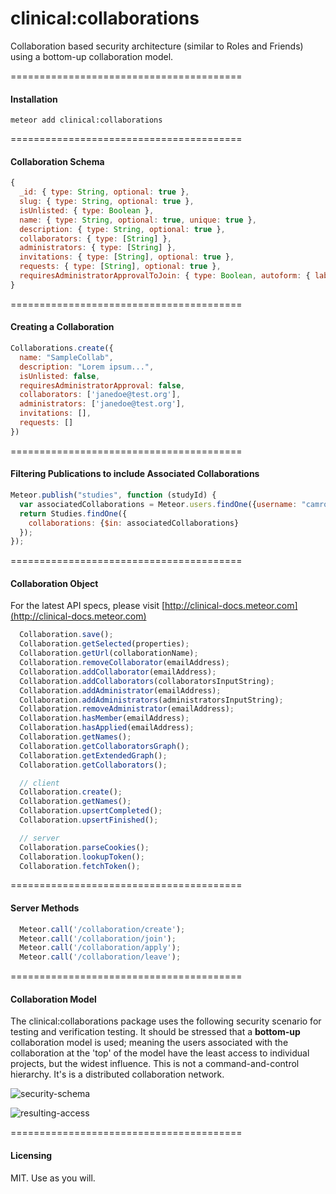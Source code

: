 clinical:collaborations
======================================

Collaboration based security architecture (similar to Roles and Friends) using a bottom-up collaboration model.

========================================
#### Installation  

````
meteor add clinical:collaborations
````


========================================
#### Collaboration Schema

````js
{
  _id: { type: String, optional: true },
  slug: { type: String, optional: true },
  isUnlisted: { type: Boolean },
  name: { type: String, optional: true, unique: true },
  description: { type: String, optional: true },
  collaborators: { type: [String] },
  administrators: { type: [String] },
  invitations: { type: [String], optional: true },
  requests: { type: [String], optional: true },
  requiresAdministratorApprovalToJoin: { type: Boolean, autoform: { label: "" } }
}
````


========================================
#### Creating a Collaboration

```js
Collaborations.create({
  name: "SampleCollab",
  description: "Lorem ipsum...",
  isUnlisted: false,
  requiresAdministratorApproval: false,
  collaborators: ['janedoe@test.org'],
  administrators: ['janedoe@test.org'],
  invitations: [],
  requests: []
})
```
========================================
#### Filtering Publications to include Associated Collaborations

```js
Meteor.publish("studies", function (studyId) {
  var associatedCollaborations = Meteor.users.findOne({username: "camron"}).getAssociatedCollaborations();
  return Studies.findOne({
    collaborations: {$in: associatedCollaborations} 
  });
});
```

========================================
#### Collaboration Object

For the latest API specs, please visit [http://clinical-docs.meteor.com](http://clinical-docs.meteor.com)


````js
  Collaboration.save();
  Collaboration.getSelected(properties);
  Collaboration.getUrl(collaborationName);
  Collaboration.removeCollaborator(emailAddress);
  Collaboration.addCollaborator(emailAddress);
  Collaboration.addCollaborators(collaboratorsInputString);
  Collaboration.addAdministrator(emailAddress);
  Collaboration.addAdministrators(administratorsInputString);
  Collaboration.removeAdministrator(emailAddress);
  Collaboration.hasMember(emailAddress);
  Collaboration.hasApplied(emailAddress);
  Collaboration.getNames();
  Collaboration.getCollaboratorsGraph();
  Collaboration.getExtendedGraph();
  Collaboration.getCollaborators();

  // client
  Collaboration.create();
  Collaboration.getNames();
  Collaboration.upsertCompleted();
  Collaboration.upsertFinished();

  // server
  Collaboration.parseCookies();
  Collaboration.lookupToken();
  Collaboration.fetchToken();
````


========================================
#### Server Methods

````js
  Meteor.call('/collaboration/create');
  Meteor.call('/collaboration/join');
  Meteor.call('/collaboration/apply');
  Meteor.call('/collaboration/leave');
````


========================================
#### Collaboration Model

The clinical:collaborations package uses the following security scenario for testing and verification testing.  It should be stressed that a **bottom-up** collaboration model is used; meaning the users associated with the collaboration at the 'top' of the model have the least access to individual projects, but the widest influence. This is not a command-and-control hierarchy.  It's is a distributed collaboration network. 

![security-schema](https://raw.githubusercontent.com/clinical-meteor/clinical-collaborations/master/docs/Collaboration%20Scenario.PNG)

![resulting-access](https://raw.githubusercontent.com/clinical-meteor/clinical-collaborations/master/docs/Collaboration%20Scenario%20-%20Resulting%20Access.PNG)

========================================
#### Licensing  

MIT.  Use as you will.  
